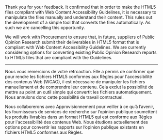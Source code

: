 Thank you for your feedback. It confirmed that in order to make the HTML5 files compliant with Web Content Accessibility Guidelines, it is necessary to manipulate the files manually and understand their content. This rules out the development of a simple tool that converts the files automatically.  As such we are cancelling this opportunity.

We will work with Procurement to ensure that, in future, suppliers of Public Opinion Research submit their deliverables in HTML5 format that is compliant with Web Content Accessibility Guidelines. We are currently considering options for converting existing Public Opinion Research reports to HTML5 files that are compliant with the Guidelines.

-----

Nous vous remercions de votre rétroaction. Elle a permis de confirmer que pour rendre les fichiers HTML5 conformes aux Règles pour l'accessibilité des contenus Web (WCAG), il est nécessaire de manipuler les fichiers manuellement et de comprendre leur contenu. Cela exclut la possibilité de mettre au point un outil simple qui convertit les fichiers automatiquement. Nous annulons donc cette possibilité de travail contractuel. 

Nous collaborerons avec Approvisionnement pour veiller à ce qu’à l’avenir, les fournisseurs de services de recherche sur l’opinion publique soumettent les produits livrables dans un format HTML5 qui est conforme aux Règles pour l'accessibilité des contenus Web. Nous étudions actuellement des options pour convertir les rapports sur l’opinion publique existants en fichiers HTML5 conformes aux Règles.
